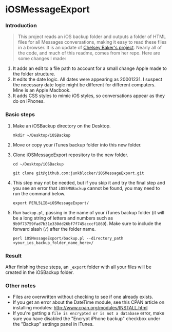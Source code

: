 iOSMessageExport
================

### Introduction
> This project reads an iOS backup folder and outputs a folder of HTML files for all Messages conversations, making it easy to read these files in a browser. It is an update of [Chelsey Baker's project](https://github.com/chelseybaker/iOSMessageExport). Nearly all of the code, and much of this readme, comes from her repo. Here are some changes I made:
1. It adds an edit to a file path to account for a small change Apple made to the folder structure.
1. It edits the date logic. All dates were appearing as 20001231. I suspect the necessary date logic might be different for different computers. Mine is an Apple Macbook.
1. It adds CSS styles to mimic iOS styles, so conversations appear as they do on iPhones.

### Basic steps

1. Make an iOSBackup directory on the Desktop.
    ```
    mkdir ~/Desktop/iOSBackup
    ```
1. Move or copy your iTunes backup folder into this new folder. 

1. Clone iOSMessageExport repository to the new folder.
    ```
    cd ~/Desktop/iOSBackup

    git clone git@github.com:junkblocker/iOSMessageExport.git
    ```

1. This step may not be needed, but if you skip it and try the final step and you see an error that `iOSSMSBackup` cannot be found, you may need to run the command below. 
    ```
    export PERL5LIB=iOSMessageExport/
    ```
1. Run `backup.pl`, passing in the name of your iTunes backup folder (it will be a long string of letters and numbers such as `9b9f73759fad7b31e330dd26bf7f745acccf1869`). Make sure to include the forward slash (`/`) after the folder name.
    ```
    perl iOSMessageExport/backup.pl --directory_path <your_ios_backup_folder_name_here>/
    ```
    

### Result
After finishing these steps, an `_export` folder with all your files will be created in the iOSBackup folder.

### Other notes

* Files are overwritten without checking to see if one already exists.
* If you get an error about the DateTime module, see this CPAN article on installing modules: http://www.cpan.org/modules/INSTALL.html
* If you're getting a `file is encrypted or is not a database` error, make sure you have disabled the "Encrypt iPhone backup" checkbox under the "Backup" settings panel in iTunes.

